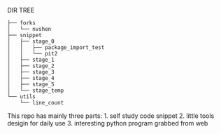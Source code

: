 DIR TREE
```
├── forks
│   └── nvshen
├── snippet
│   ├── stage_0
│   │   ├── package_import_test
│   │   └── pit2
│   ├── stage_1
│   ├── stage_2
│   ├── stage_3
│   ├── stage_4
│   ├── stage_5
│   └── stage_temp
└── utils
    └── line_count
```

This repo has mainly three parts:
	1. self study code snippet
	2. little tools desigin for daily use
	3. interesting python program grabbed from web
